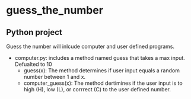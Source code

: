 # guess_the_number
## Python project
Guess the number will inlcude computer and user defined programs.
- computer.py: includes a method named guess that takes a max input. Defualted to 10
  - guess(x): The method determines if user input equals a random number between 1 and x.
  - computer_guess(x): The method dertimines if the user input is to high (H), low (L), or corrrect (C) to the user defined number.   
